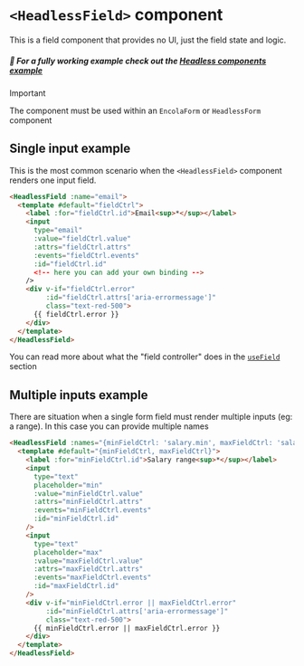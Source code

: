 # `<HeadlessField>` component

<!-- 
This page should provide:
1. Overview of useField composable and HeadlessField component
2. API reference for returned properties and methods
3. Basic implementation examples for different input types
4. Field state management
5. Handling field-level validation
6. Integration with parent form
7. Common patterns and best practices
8. Advanced usage examples
-->

<TabNav :items="[
{ label: 'Usage', link: '/headless/field' },
{ label: 'API', link: '/headless/field_api' },
]" />

This is a field component that provides no UI, just the field state and logic.

##### :notebook_with_decorative_cover: For a fully working example check out the [Headless components example](/examples/headless-components)

> [!IMPORTANT]
> The component must be used within an `EncolaForm` or `HeadlessForm` component

## Single input example

This is the most common scenario when the `<HeadlessField>` component renders one input field. 

```html
<HeadlessField :name="email">
  <template #default="fieldCtrl">
    <label :for="fieldCtrl.id">Email<sup>*</sup></label>
    <input
      type="email"
      :value="fieldCtrl.value"
      :attrs="fieldCtrl.attrs"
      :events="fieldCtrl.events"
      :id="fieldCtrl.id"
      <!-- here you can add your own binding -->
    />
    <div v-if="fieldCtrl.error"
         :id="fieldCtrl.attrs['aria-errormessage']"
         class="text-red-500">
      {{ fieldCtrl.error }}
    </div>
  </template>
</HeadlessField>
```

You can read more about what the "field controller" does in the [`useField`](/advanced/usefield)  section

## Multiple inputs example

There are situation when a single form field must render multiple inputs (eg: a range). In this case you can provide multiple names

```html
<HeadlessField :names="{minFieldCtrl: 'salary.min', maxFieldCtrl: 'salary.max'}">
  <template #default="{minFieldCtrl, maxFieldCtrl}">
    <label :for="minFieldCtrl.id">Salary range<sup>*</sup></label>
    <input
      type="text"
      placeholder="min"
      :value="minFieldCtrl.value"
      :attrs="minFieldCtrl.attrs"
      :events="minFieldCtrl.events"
      :id="minFieldCtrl.id"
    />
    <input
      type="text"
      placeholder="max"
      :value="maxFieldCtrl.value"
      :attrs="maxFieldCtrl.attrs"
      :events="maxFieldCtrl.events"
      :id="maxFieldCtrl.id"
    />
    <div v-if="minFieldCtrl.error || maxFieldCtrl.error"
         :id="minFieldCtrl.attrs['aria-errormessage']"
         class="text-red-500">
      {{ minFieldCtrl.error || maxFieldCtrl.error }}
    </div>
  </template>
</HeadlessField>
```
